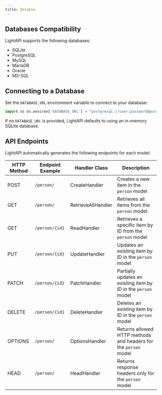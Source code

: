 ```yaml
---
title: Databse
---
```


## Databases Compatibility

LightAPI supports the following databases:

-   SQLite
-   PostgreSQL
-   MySQL
-   MariaDB
-   Oracle
-   MS-SQL

## Connecting to a Database

Set the `DATABASE_URL` environment variable to connect to your database:

``` py
import os os.environ['DATABASE_URL'] = "postgresql://user:password@postgresserver/db"
```

If no `DATABASE_URL` is provided, LightAPI defaults to using an in-memory SQLite database.

## API Endpoints

LightAPI automatically generates the following endpoints for each model:

| HTTP Method | Endpoint Example            | Handler Class          | Description                                              |
|-------------|-----------------------------|------------------------|----------------------------------------------------------|
| POST        | `/person/`                  | CreateHandler          | Creates a new item in the `person` model                 |
| GET         | `/person/`                  | RetrieveAllHandler     | Retrieves all items from the `person` model              |
| GET         | `/person/{id}`              | ReadHandler            | Retrieves a specific item by ID from the `person` model  |
| PUT         | `/person/{id}`              | UpdateHandler          | Updates an existing item by ID in the `person` model     |
| PATCH       | `/person/{id}`              | PatchHandler           | Partially updates an existing item by ID in the `person` model |
| DELETE      | `/person/{id}`              | DeleteHandler          | Deletes an existing item by ID in the `person` model     |
| OPTIONS     | `/person/`                  | OptionsHandler         | Returns allowed HTTP methods and headers for the `person` model |
| HEAD        | `/person/`                  | HeadHandler            | Returns response headers only for the `person` model     |